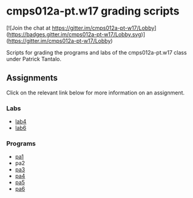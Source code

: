 # cmps012a-pt.w17 grading scripts

[![Join the chat at https://gitter.im/cmps012a-pt-w17/Lobby]
(https://badges.gitter.im/cmps012a-pt-w17/Lobby.svg)]
(https://gitter.im/cmps012a-pt-w17/Lobby)

Scripts for grading the programs and labs of the cmps012a-pt.w17 class under
Patrick Tantalo.

## Assignments

Click on the relevant link below for more information on an assignment.

### Labs

- [lab4](lab4)
- [lab6](lab6)

### Programs

- [pa1](pa1)
- pa2
- [pa3](pa3)
- [pa4](pa4)
- [pa5](pa5)
- [pa6](pa6)
